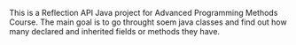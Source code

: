 This is a Reflection API Java project for Advanced Programming Methods Course. The main goal is to go throught soem java classes and find out how many declared and inherited fields or methods they have.